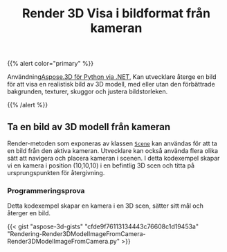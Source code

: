 ﻿---
title: Render 3D Visa i bildformat från kameran
type: docs
weight: 50
url: /sv/python-net/render-3d-view-in-image-format-from-camera/
description: Med Aspose.3D för Python via .NET kan utvecklare återge en bild för att visa en realistisk bild av 3D modell, med eller utan den förbättrade bakgrunden, texturer, skuggor och även justera bildstorleken.
---
{{% alert color="primary" %}}

Användning[Aspose.3D för Python via .NET](https://products.aspose.com/3d/python-net/), Kan utvecklare återge en bild för att visa en realistisk bild av 3D modell, med eller utan den förbättrade bakgrunden, texturer, skuggor och justera bildstorleken.

{{% /alert %}}
## **Ta en bild av 3D modell från kameran**
Render-metoden som exponeras av klassen [`Scene`](https://reference.aspose.com/3d/net/aspose.threed/scene) kan användas för att ta en bild från den aktiva kameran. Utvecklare kan också använda flera olika sätt att navigera och placera kameran i scenen. I detta kodexempel skapar vi en kamera i position (10,10,10) i en befintlig 3D scen och titta på ursprungspunkten för återgivning.
### **Programmeringsprova**
Detta kodexempel skapar en kamera i en 3D scen, sätter sitt mål och återger en bild.

{{< gist "aspose-3d-gists" "cfde9f76113134443c76608c1d19453a" "Rendering-Render3DModelImageFromCamera-Render3DModelImageFromCamera.py" >}}
